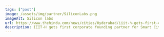 ```yaml
---
tags: ["post"]
image: /assets/img/partner/SiliconLabs.png
imageAlt: Silicon labs
url: https://www.thehindu.com/news/cities/Hyderabad/iiit-h-gets-first-corporate-founding-partner-for-smart-city-living-lab/article34931193.ece/
description: IIIT-H gets first corporate founding partner for Smart City Living lab
---
```

